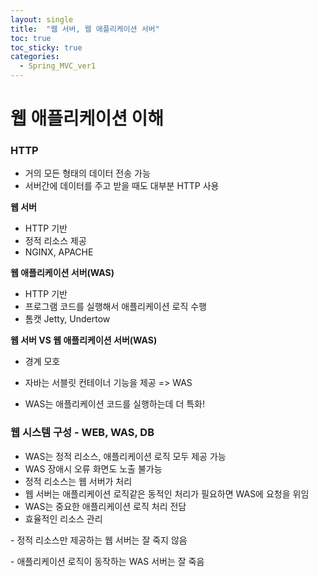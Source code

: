 ```yaml
---
layout: single
title:  "웹 서버, 웹 애플리케이션 서버"
toc: true
toc_sticky: true
categories:
  - Spring_MVC_ver1
---
```


# 웹 애플리케이션 이해

### HTTP

- 거의 모든 형태의 데이터 전송 가능
- 서버간에 데이터를 주고 받을 때도 대부분 HTTP 사용

**웹 서버**

- HTTP 기반
- 정적 리소스 제공
- NGINX, APACHE

**웹 애플리케이션 서버(WAS)**

- HTTP 기반
- 프로그램 코드를 실행해서 애플리케이션 로직 수행
- 톰캣 Jetty, Undertow



**웹 서버 VS 웹 애플리케이션 서버(WAS)**

- 경계 모호

- 자바는 서블릿 컨테이너 기능을 제공 => WAS

- WAS는 애플리케이션 코드를 실행하는데 더 특화!



### **웹 시스템 구성 - WEB, WAS, DB**

- WAS는 정적 리소스, 애플리케이션 로직 모두 제공 가능
- WAS 장애시 오류 화면도 노출 불가능
- 정적 리소스는 웹 서버가 처리
- 웹 서버는 애플리케이션 로직같은 동적인 처리가 필요하면 WAS에 요청을 위임
- WAS는 중요한 애플리케이션 로직 처리 전담
- 효율적인 리소스 관리

 \- 정적 리소스만 제공하는 웹 서버는 잘 죽지 않음

\- 애플리케이션 로직이 동작하는 WAS 서버는 잘 죽음
